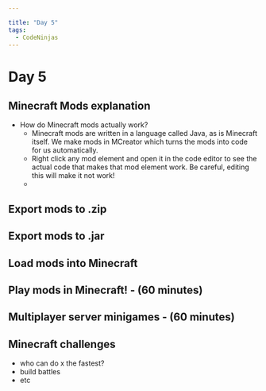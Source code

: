 ```yaml
---

title: "Day 5"
tags:
  - CodeNinjas
---
```

# Day 5
## Minecraft Mods explanation
- How do Minecraft mods actually work?
	- Minecraft mods are written in a language called Java, as is Minecraft itself. We make mods in MCreator which turns the mods into code for us automatically.
	- Right click any mod element and open it in the code editor to see the actual code that makes that mod element work. Be careful, editing this will make it not work!
	- 
## Export mods to .zip
## Export mods to .jar
## Load mods into Minecraft
## Play mods in Minecraft! - (60 minutes)
## Multiplayer server minigames - (60 minutes)
## Minecraft challenges
- who can do x the fastest?
- build battles 
- etc